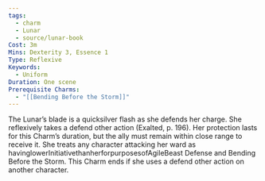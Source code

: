 ```yaml
---
tags:
  - charm
  - Lunar
  - source/lunar-book
Cost: 3m
Mins: Dexterity 3, Essence 1
Type: Reflexive
Keywords:
  - Uniform
Duration: One scene
Prerequisite Charms:
  - "[[Bending Before the Storm]]"
---
```

The Lunar’s blade is a quicksilver flash as she defends her charge. She reflexively takes a defend other action (Exalted, p. 196). Her protection lasts for this Charm’s duration, but the ally must remain within close range to receive it. She treats any character attacking her ward as havinglowerInitiativethanherforpurposesofAgileBeast Defense and Bending Before the Storm. This Charm ends if she uses a defend other action on another character.